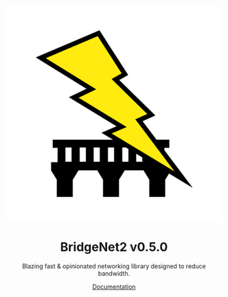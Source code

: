 <div align="center">

<img src=".moonwave/static/logo.png" width="512" />

# BridgeNet2 v0.5.0

Blazing fast & opinionated networking library designed to reduce bandwidth.

[Documentation](https://ffrostflame.github.io/BridgeNet2/)

</div>
